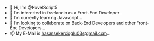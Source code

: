 - 👋 Hi, I’m @NovelScript5
- 👀 I’m interested in freelancin as a Front-End Developer...
- 🌱 I’m currently learning Javascript...
- 💞️ I’m looking to collaborate on Back-End Developers and other Front-End Developers...
- 📫 My E-Mail is hasansekercioglu03@gmail.com...

<!---
NovelScript5/NovelScript5 is a ✨ special ✨ repository because its `README.md` (this file) appears on your GitHub profile.
You can click the Preview link to take a look at your changes.
--->
